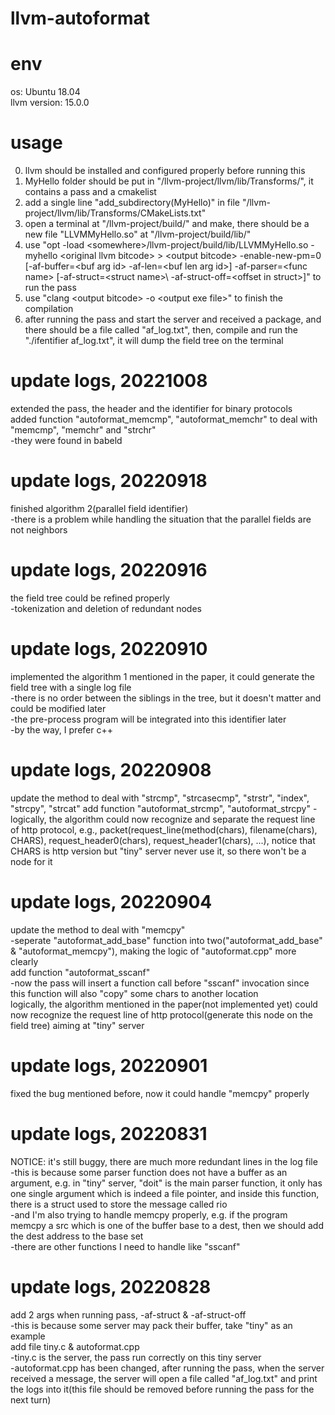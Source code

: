 # llvm-autoformat

# env
os: Ubuntu 18.04  
llvm version: 15.0.0

# usage
0. llvm should be installed and configured properly before running this  
1. MyHello folder should be put in "/llvm-project/llvm/lib/Transforms/", it contains a pass and a cmakelist  
2. add a single line "add_subdirectory(MyHello)" in file "/llvm-project/llvm/lib/Transforms/CMakeLists.txt"  
3. open a terminal at "/llvm-project/build/" and make, there should be a new file "LLVMMyHello.so" at "/llvm-project/build/lib/"  
4. use "opt -load \<somewhere\>/llvm-project/build/lib/LLVMMyHello.so -myhello \<original llvm bitcode\> \> \<output bitcode\> -enable-new-pm=0 \[-af-buffer=\<buf arg id\> -af-len=\<buf len arg id\>\] -af-parser=\<func name\> \[-af-struct=\<struct name\>\ -af-struct-off=\<offset in struct\>]" to run the pass  
5. use "clang \<output bitcode\> -o \<output exe file\>" to finish the compilation  
6. after running the pass and start the server and received a package, and there should be a file called "af_log.txt", then, compile and run the "./ifentifier af_log.txt", it will dump the field tree on the terminal  
  
# update logs, 20221008  
extended the pass, the header and the identifier for binary protocols  
added function "autoformat_memcmp", "autoformat_memchr" to deal with "memcmp", "memchr" and "strchr"  
-they were found in babeld  
  
# update logs, 20220918  
finished algorithm 2(parallel field identifier)  
-there is a problem while handling the situation that the parallel fields are not neighbors  
  
# update logs, 20220916  
the field tree could be refined properly  
-tokenization and deletion of redundant nodes  
  
# update logs, 20220910  
implemented the algorithm 1 mentioned in the paper, it could generate the field tree with a single log file  
-there is no order between the siblings in the tree, but it doesn't matter and could be modified later  
-the pre-process program will be integrated into this identifier later  
-by the way, I prefer c++
 
# update logs, 20220908  
update the method to deal with "strcmp", "strcasecmp", "strstr", "index", "strcpy", "strcat"
add function "autoformat_strcmp", "autoformat_strcpy"
-logically, the algorithm could now recognize and separate the request line of http protocol, e.g., packet(request_line(method(chars), filename(chars), CHARS), request_header0(chars), request_header1(chars), ...), notice that CHARS is http version but "tiny" server never use it, so there won't be a node for it
  
# update logs, 20220904  
update the method to deal with "memcpy"  
-seperate "autoformat_add_base" function into two("autoformat_add_base" & "autoformat_memcpy"), making the logic of "autoformat.cpp" more clearly  
add function "autoformat_sscanf"  
-now the pass will insert a function call before "sscanf" invocation since this function will also "copy" some chars to another location  
logically, the algorithm mentioned in the paper(not implemented yet) could now recognize the request line of http protocol(generate this node on the field tree) aiming at "tiny" server  
  
# update logs, 20220901  
fixed the bug mentioned before, now it could handle "memcpy" properly  
  
# update logs, 20220831
NOTICE: it's still buggy, there are much more redundant lines in the log file  
-this is because some parser function does not have a buffer as an argument, e.g. in "tiny" server, "doit" is the main parser function, it only has one single argument which is indeed a file pointer, and inside this function, there is a struct used to store the message called rio  
-and I'm also trying to handle memcpy properly, e.g. if the program memcpy a src which is one of the buffer base to a dest, then we should add the dest address to the base set  
-there are other functions I need to handle like "sscanf"
  
# update logs, 20220828  
add 2 args when running pass, -af-struct & -af-struct-off  
-this is because some server may pack their buffer, take "tiny" as an example  
add file tiny.c & autoformat.cpp  
-tiny.c is the server, the pass run correctly on this tiny server  
-autoformat.cpp has been changed, after running the pass, when the server received a message, the server will open a file called "af_log.txt" and print the logs into it(this file should be removed before running the pass for the next turn)  
